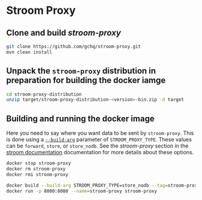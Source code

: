 # Stroom Proxy

## Clone and build _stroom-proxy_

```bash
git clone https://github.com/gchq/stroom-proxy.git
mvn clean install
```

##  Unpack the `stroom-proxy` distribution in preparation for building the docker iamge

```bash
cd stroom-proxy-distribution
unzip target/stroom-proxy-distribution-<version>-bin.zip -d target
```

## Building and running the docker image
Here you need to say where you want data to be sent by `stroom-proxy`. This is done using a [`--build-arg`](https://docs.docker.com/engine/reference/commandline/build/#/set-build-time-variables-build-arg) parameter of `STROOM_PROXY_TYPE`. These values can be `forward`, `store`, or `store_nodb`. See the _stroom-proxy_ section in the [stroom documentation](https://github.com/gchq/stroom-docs/blob/master/SUMMARY.md) documentation for more details about these options.

```bash
docker stop stroom-proxy
docker rm stroom-proxy
docker rmi stroom-proxy

docker build --build-arg STROOM_PROXY_TYPE=store_nodb --tag=stroom-proxy:latest target/stroom-proxy
docker run -p 8080:8080 --name=stroom-proxy stroom-proxy
```
